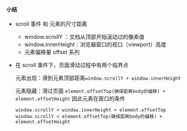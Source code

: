 #### 小结
+ scroll 事件 和 元素的尺寸距离
  + window.scrollY ：文档从顶部开始滚动过的像素值
  + window.innerHeight：浏览器窗口的视口（viewport）高度
  + 元素偏移量 offset 系列
+ 在 scroll 事件下，页面滑动过程中有两个临界点

  元素出现：滑到元素顶部距离`window.scrollY + window.innerHeight` 

  元素隐藏：滑过页面 `element.offsetTop(确保距离body的偏移) + element.offsetHeight`
  因此元素在窗口的条件
  ```
  window.scrollY + window.innerHeight > element.offsetTop
  window.scrollY < element.offsetTop(确保距离body的偏移) + element.offsetHeight
  ```
  

